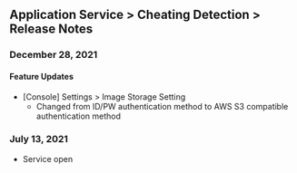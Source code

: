 ## Application Service > Cheating Detection > Release Notes

### December 28, 2021
#### Feature Updates
* [Console] Settings > Image Storage Setting
	* Changed from ID/PW authentication method to AWS S3 compatible authentication method
### July 13, 2021
* Service open
